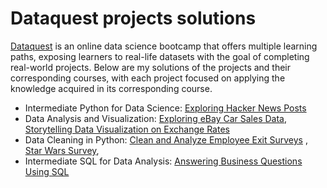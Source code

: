 # Dataquest projects solutions 
[Dataquest](https://dataquest.io) is an online data science bootcamp that offers multiple learning paths, exposing learners to real-life datasets with the goal of completing real-world projects. Below are my solutions of the projects and their corresponding courses, with each project focused on applying the knowledge acquired in its corresponding course.
* Intermediate Python for Data Science: [Exploring Hacker News Posts](https://github.com/EstefaniaCasal/Dataquest-projects/blob/main/hacker_news-Copy1.ipynb)
* Data Analysis and Visualization: [Exploring eBay Car Sales Data](https://github.com/EstefaniaCasal/Dataquest-projects/blob/main/ebay_car_sales.ipynb), [Storytelling Data Visualization on Exchange Rates](https://github.com/EstefaniaCasal/Dataquest-projects/blob/main/exchange_rates.ipynb)
* Data Cleaning in Python: [Clean and Analyze Employee Exit Surveys](https://github.com/EstefaniaCasal/Dataquest-projects/blob/main/Employee_Exit_Surveys-Copy1.ipynb) , [Star Wars Survey](https://github.com/EstefaniaCasal/Dataquest-projects/blob/main/star_wars.ipynb),
* Intermediate SQL for Data Analysis: [Answering Business Questions Using SQL](https://github.com/EstefaniaCasal/Dataquest-projects/blob/main/chinook_sql_project.ipynb)
